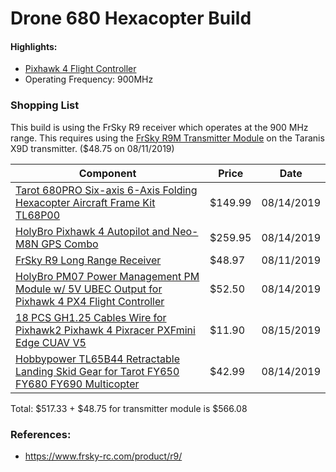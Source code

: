 
# Drone 680 Hexacopter Build


#### Highlights:

- [Pixhawk 4 Flight Controller](https://github.com/ArduPilot/ardupilot/tree/master/libraries/AP_HAL_ChibiOS/hwdef/Pixhawk4)
- Operating Frequency: 900MHz

### Shopping List

This build is using the FrSky R9 receiver which operates at the 900 MHz range.  This requires using the [FrSky R9M Transmitter Module](https://alofthobbies.com/frsky-r9m-transmitter-module.html) on the Taranis X9D transmitter. ($48.75 on 08/11/2019)

| Component | Price | Date |
| - | - | - |
| [Tarot 680PRO Six-axis 6-Axis Folding Hexacopter Aircraft Frame Kit TL68P00](https://www.amazon.com/gp/product/B00T5VMHJW) | $149.99 | 08/14/2019 |
| [HolyBro Pixhawk 4 Autopilot and Neo-M8N GPS Combo](https://www.amazon.com/gp/product/B07K8RVZ1L) | $259.95 | 08/14/2019 |
| [FrSky R9 Long Range Receiver](https://alofthobbies.com/frsky-r9-long-range-rx.html) | $48.97 | 08/11/2019 |
| [HolyBro PM07 Power Management PM Module w/ 5V UBEC Output for Pixhawk 4 PX4 Flight Controller ](https://www.amazon.com/gp/product/B07SSMM4TY) | $52.50 | 08/14/2019 |
| [18 PCS GH1.25 Cables Wire for Pixhawk2 Pixhawk 4 Pixracer PXFmini Edge CUAV V5 ](https://www.amazon.com/gp/product/B07PLPT2Z6) | $11.90 | 08/15/2019 |
| [Hobbypower TL65B44 Retractable Landing Skid Gear for Tarot FY650 FY680 FY690 Multicopter ](https://www.amazon.com/gp/product/B0142GYATY/) | $42.99 | 08/14/2019 |

Total: $517.33 + $48.75 for transmitter module is $566.08

### References:

- https://www.frsky-rc.com/product/r9/

